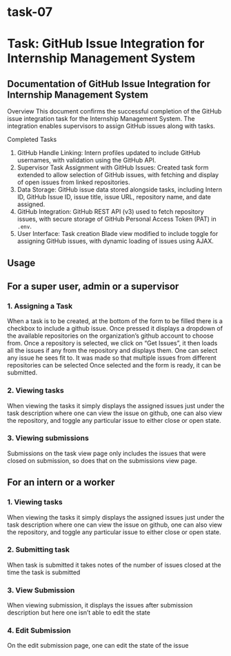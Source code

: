# task-07
# Task: GitHub Issue Integration for Internship Management System
## Documentation of GitHub Issue Integration for Internship Management System

Overview
This document confirms the successful completion of the GitHub issue integration task for the Internship Management System. The integration enables supervisors to assign GitHub issues along with tasks.

Completed Tasks
1. GitHub Handle Linking: Intern profiles updated to include GitHub usernames, with validation using the GitHub API.
2. Supervisor Task Assignment with GitHub Issues: Created task form extended to allow selection of GitHub issues, with fetching and display of open issues from linked repositories.
3. Data Storage: GitHub issue data stored alongside tasks, including Intern ID, GitHub Issue ID, issue title, issue URL, repository name, and date assigned.
4. GitHub Integration: GitHub REST API (v3) used to fetch repository issues, with secure storage of GitHub Personal Access Token (PAT) in `.env`.
5. User Interface: Task creation Blade view modified to include toggle for assigning GitHub issues, with dynamic loading of issues using AJAX.

## Usage
## For a super user, admin or a supervisor
### 1. Assigning a Task
When a task is to be created, at the bottom of the form to be filled there is a checkbox to include a github issue. Once pressed it displays a dropdown of the available repositories on the organization’s github account to choose from.
Once a repository is selected, we click on “Get Issues”, it then loads all the issues if any from the repository and displays them. One can select any issue he sees fit to. It was made so that multiple issues from different repositories can be selected
Once selected and the form is ready, it can be submitted.
### 2. Viewing tasks
When viewing the tasks it simply displays the assigned issues just under the task description where one can view the issue on github, one can also view the repository, and toggle any particular issue to either close or open state.
### 3. Viewing submissions
Submissions on the task view page only includes the issues that were closed on submission, so does that on the submissions view page.
## For an intern or a worker
### 1. Viewing tasks
When viewing the tasks it simply displays the assigned issues just under the task description where one can view the issue on github, one can also view the repository, and toggle any particular issue to either close or open state.
### 2. Submitting task
When task is submitted it takes notes of the number of issues closed at the time the task is submitted
### 3. View Submission
When viewing submission, it displays the issues after submission description but here one isn’t able to edit the state
### 4. Edit Submission
On the edit submission page, one can edit the state of the issue
